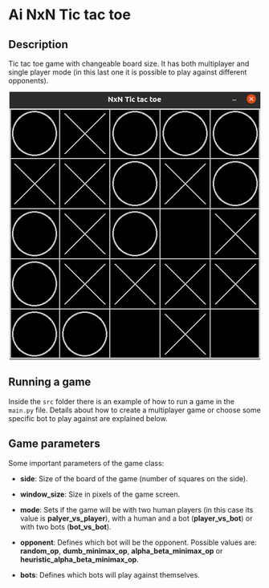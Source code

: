 # Ai NxN Tic tac toe
## Description
Tic tac toe game with changeable board size. It has both multiplayer and single player mode (in this last one it is possible to play against different opponents).


<p align="center">
  <img src="https://github.com/Pauloguilhermepp/AI_NxN_tic_tac_toe/blob/main/Imgs/tictactoe_img.png?">
</p>

## Running a game
Inside the `src` folder there is an example of how to run a game in the `main.py` file. Details about how to create a multiplayer game or choose some specific bot to play against are explained below.

## Game parameters
Some important parameters of the game class:

* **side**: Size of the board of the game (number of squares on the side). 

* **window_size**: Size in pixels of the game screen.

* **mode**: Sets if the game will be with two human players (in this case its value is **palyer_vs_player**), with a human and a bot (**player_vs_bot**) or with two bots (**bot_vs_bot**).

* **opponent**: Defines which bot will be the opponent. Possible values are: **random_op**, **dumb_minimax_op**, **alpha_beta_minimax_op** or **heuristic_alpha_beta_minimax_op**.

* **bots**: Defines which bots will play against themselves.
